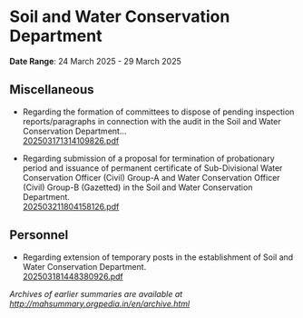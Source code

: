 # Soil and Water Conservation Department

**Date Range**: 24 March 2025 - 29 March 2025


## Miscellaneous
- Regarding the formation of committees to dispose of pending inspection reports/paragraphs in connection with the audit in the Soil and Water Conservation Department...\
  [202503171314109826.pdf](https://gr.maharashtra.gov.in/Site/Upload/Government%20Resolutions/English/202503171314109826.pdf)

- Regarding submission of a proposal for termination of probationary period and issuance of permanent certificate of Sub-Divisional Water Conservation Officer (Civil) Group-A and Water Conservation Officer (Civil) Group-B (Gazetted) in the Soil and Water Conservation Department.\
  [202503211804158126.pdf](https://gr.maharashtra.gov.in/Site/Upload/Government%20Resolutions/English/202503211804158126.pdf)

## Personnel
- Regarding extension of temporary posts in the establishment of Soil and Water Conservation Department.\
  [202503181448380926.pdf](https://gr.maharashtra.gov.in/Site/Upload/Government%20Resolutions/English/202503181448380926.pdf)


*Archives of earlier summaries are available at http://mahsummary.orgpedia.in/en/archive.html*